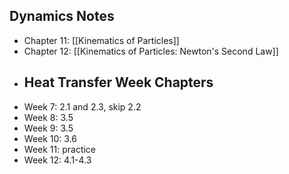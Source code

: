 ## Dynamics Notes
- Chapter 11: [[Kinematics of Particles]]
- Chapter 12: [[Kinematics of Particles: Newton's Second Law]]
- ## Heat Transfer Week Chapters
- Week 7: 2.1 and 2.3, skip 2.2
- Week 8: 3.5
- Week 9: 3.5
- Week 10: 3.6
- Week 11: practice
- Week 12: 4.1-4.3